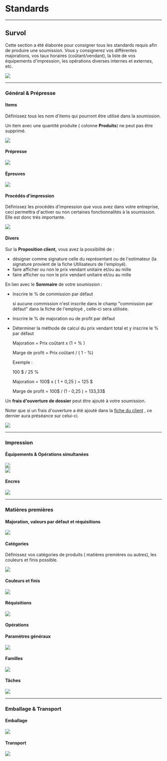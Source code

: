 # Standards

  

* * *

  

## Survol

Cette section a été élaborée pour consigner tous les standards requis afin de produire une soumission. Vous y consignerez vos différentes majorations, vos taux horaires (coûtant/vendant), la liste de vos équipements d'impression, les opérations diverses internes et externes, etc.

![](../../static/img/Parametres_Standards_1.png)
  

* * *

###   

### Général & Prépresse

####   

#### Items

Définissez tous les nom d'items qui pourront être utilisé dans la soumission.

Un item avec une quantité produite ( colonne **Produits**) ne peut pas être supprimé.

![](../../static/img/Parametres_Standards_2.png)

  

#### Prépresse

  

![](../../static/img/Parametres_Standards_3.png)

  
  

#### Épreuves

![](../../static/img/Parametres_Standards_4.png)
  
#### Procédés d'impression

Définissez les procédés d'impression que vous avez dans votre entreprise, ceci permettra d'activer ou non certaines fonctionnalités à la soumission. Elle est donc très importante. 

![](../../static/img/Parametres_Standards_5.png)  

#### Divers

Sur la **Proposition client,** vous avez la possibilité de :

*   désigner comme signature celle du représentant ou de l'estimateur (la signature provient de la fiche Utilisateurs de l'employé).
*   faire afficher ou non le prix vendant unitaire et/ou au mille
*   faire afficher ou non le prix vendant unitaire et/ou au mille
    
En lien avec le **Sommaire** de votre soumission :

*   Inscrire le % de commission par défaut
    
    si aucune commission n'est inscrite dans le champ "commission par défaut" dans la fiche de l'employé , celle-ci sera utilisée.

*   Inscrire le % de majoration ou de profit par défaut

*   Déterminer la méthode de calcul du prix vendant total et y inscrire le % par défaut
    
    Majoration = Prix coûtant x (1 + % )
    
    Marge de profit = Prix coûtant / ( 1 - %)
    
      
    
    Exemple :
    
    100 $ / 25 %
    
    Majoration = 100$ x ( 1 + 0,25 ) = 125 $
    
    Marge de profit = 100$ / (1 - 0,25 ) = 133,33$
    
 
Un **frais d'ouverture de dossier** peut être ajouté à votre soumission.

Noter que si un frais d'ouverture a été ajouté dans la [fiche du client](https://app.clickup.com/9017115504/v/dc/8cqcgvg-21377/8cqcgvg-17277?block=block-e03bd967-dc48-4109-9e2e-dbb764001323) , ce dernier aura préséance sur celui-ci.

![](../../static/img/Parametres_Standards_6.png)  
  

  
  

* * *

### Impression

#### Équipements & Opérations simultanées

![](../../static/img/Parametres_Standards_7.png)  
![](../../static/img/Parametres_Standards_8.png) 

  
  

#### Encres

  ![](../../static/img/Parametres_Standards_9.png) 

 
  
  

* * *

### Matières premières

#### Majoration, valeurs par défaut et réquisitions

![](../../static/img/Parametres_Standards_10.png)  

  
  

#### Catégories

Définissez vos catégories de produits ( matières premières ou autres), les couleurs et finis possible.

  

![](../../static/img/Parametres_Standards_11.png) 

  
  
#### Couleurs et finis

![](../../static/img/Parametres_Standards_12.png) 

  

#### Réquisitions

![](../../static/img/Parametres_Standards_13.png) 

  

#### Opérations

#### Paramètres généraux

![](../../static/img/Parametres_Standards_14.png) 


#### Familles

![](../../static/img/Parametres_Standards_15.png) 

#### Tâches

![](../../static/img/Parametres_Standards_16.png) 

  


* * *

### Emballage & Transport

  

#### Emballage
![](../../static/img/Parametres_Standards_17.png) 

#### Transport

![](../../static/img/Parametres_Standards_18.png) 